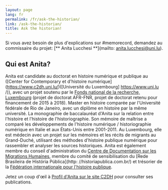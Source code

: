 ```yaml
---
layout: page
lang: fr
permalink: /fr/ask-the-historian/
link: /ask-the-historian/
title: Ask the historian!
---
```


Si vous avez besoin de plus d'explications sur #memorecord, demandez au commissaire du projet: [** Anita Lucchesi **](mailto: anita.lucchesi@uni.lu).

<!-- more -->

## Qui est Anita?

Anita est candidate au doctorat en histoire numérique et publique au ([Center for Contemporary et d'histoire numérique] (https://www.c2dh.uni.lu/)([Université du Luxembourg] https://www.uni.lu /)), avec un projet soutenu par le [Fonds national de la recherche, Luxembourg](https://www.fnr.lu) (projet de doctorat AFR-FNR, projet de doctorat retenu pour financement de 2015 à 2018). Master en histoire comparée par l'Université fédérale de Rio de Janeiro, avec un diplôme en histoire par la même université. La monographie de baccalauréat d'Anita sur la relation entre l'histoire et l'histoire de l'historiographie. Son mémoire de maîtrise a comparé les développements de l'histoire numérique / historiographie numérique en Italie et aux États-Unis entre 2001-2011. Au Luxembourg, elle est médecin avec un projet sur les mémoires et les récits de migrants au Grand-Duché, utilisant des méthodes d'histoire publique numérique pour rassembler et analyser les sources historiques. Anita est également membre du conseil d'administration du [Centre de Documentation sur les Migrations Humaines]((https://www.fnr.lu)), membre du comité de sensibilisation du [Rede Brasileira de História Pública](http: //historiapublica.com.br/) et trésorier de la [Fédération internationale pour l'histoire publique](http://ifph.hypotheses.org/).

Jetez un coup d'œil à [Profil d'Anita sur le site C2DH](https://www.c2dh.uni.lu/people/anita-lucchesi) pour consulter ses publications.
